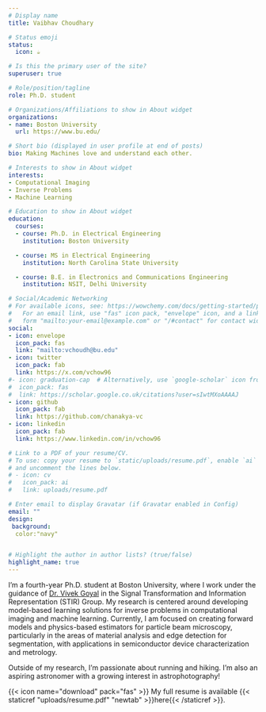 ```yaml
---
# Display name
title: Vaibhav Choudhary

# Status emoji
status:
  icon: ☕️

# Is this the primary user of the site?
superuser: true

# Role/position/tagline
role: Ph.D. student

# Organizations/Affiliations to show in About widget
organizations:
- name: Boston University
  url: https://www.bu.edu/

# Short bio (displayed in user profile at end of posts)
bio: Making Machines love and understand each other.

# Interests to show in About widget
interests:
- Computational Imaging
- Inverse Problems
- Machine Learning

# Education to show in About widget
education:
  courses:
  - course: Ph.D. in Electrical Engineering
    institution: Boston University

  - course: MS in Electrical Engineering
    institution: North Carolina State University

  - course: B.E. in Electronics and Communications Engineering
    institution: NSIT, Delhi University

# Social/Academic Networking
# For available icons, see: https://wowchemy.com/docs/getting-started/page-builder/#icons
#   For an email link, use "fas" icon pack, "envelope" icon, and a link in the
#   form "mailto:your-email@example.com" or "/#contact" for contact widget.
social:
- icon: envelope
  icon_pack: fas
  link: "mailto:vchoudh@bu.edu"
- icon: twitter
  icon_pack: fab
  link: https://x.com/vchow96
#- icon: graduation-cap  # Alternatively, use `google-scholar` icon from `ai` icon pack
#  icon_pack: fas
#  link: https://scholar.google.co.uk/citations?user=sIwtMXoAAAAJ
- icon: github
  icon_pack: fab
  link: https://github.com/chanakya-vc
- icon: linkedin
  icon_pack: fab
  link: https://www.linkedin.com/in/vchow96

# Link to a PDF of your resume/CV.
# To use: copy your resume to `static/uploads/resume.pdf`, enable `ai` icons in `params.toml`, 
# and uncomment the lines below.
# - icon: cv
#   icon_pack: ai
#   link: uploads/resume.pdf

# Enter email to display Gravatar (if Gravatar enabled in Config)
email: ""
design:
 background:
  color:"navy"


# Highlight the author in author lists? (true/false)
highlight_name: true
---
```

I’m a fourth-year Ph.D. student at Boston University, where I work under the guidance of [Dr. Vivek Goyal](https://www.vivekgoyal.org) in the Signal Transformation and Information Representation (STIR) Group. My research is centered around developing model-based learning solutions for inverse problems in computational imaging and machine learning. Currently, I am focused on creating forward models and physics-based estimators for particle beam microscopy, particularly in the areas of material analysis and edge detection for segmentation, with applications in semiconductor device characterization and metrology.

Outside of my research, I’m passionate about running and hiking. I’m also an aspiring astronomer with a growing interest in astrophotography!


{{< icon name="download" pack="fas" >}} My full resume is available {{< staticref "uploads/resume.pdf" "newtab" >}}here{{< /staticref >}}.
